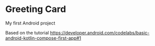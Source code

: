 # Greeting Card

My first Android project

Based on the tutorial https://developer.android.com/codelabs/basic-android-kotlin-compose-first-app#1
